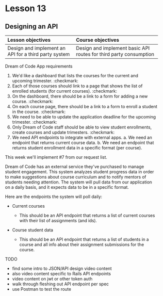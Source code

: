 # Lesson 13
## Designing an API

| Lesson objectives                            | Course objectives                        |
|:---------------------------------------------|:-----------------------------------------|
| Design and implement an API for a third party system | Design and implement basic API routes for third party consumption | 

Dream of Code App requirements
1. We'd like a dashboard that lists the courses for the current and upcoming trimester. :checkmark:
2. Each of those courses should link to a page that shows the list of enrolled students (for current courses). :checkmark:
3. On the dashboard, there should be a link to a form for adding a new course. :checkmark:
4. On each course page, there should be a link to a form to enroll a student in the course. :checkmark:
5. We need to be able to update the application deadline for the upcoming trimester. :checkmark:
6. Only Dream of Code staff should be able to view student enrollments, create courses and update trimesters. :checkmark:
7. We need API endpoints to integrate with external apps. 
  a. We need an endpoint that returns current course data.
  b. We need an endpoint that returns student enrollment data in a specific format (per course).

This week we'll implement #7 from our request list.

Dream of Code has an external service they've purchased to manage student engagement. This system analyzes student progress data in order to make suggestions about course curriculum and to notify mentors of students needing attention. The system will pull data from our application on a daily basis, and it expects data to be in a specific format.

Here are the endpoints the system will poll daily:

- Current courses
  - This should be an API endpoint that returns a list of current courses with their list of assignments (and ids).

- Course student data
  - This should be an API endpoint that returns a list of students in a course and all info about their assignment submissions for the course.

TODO
- find some intro to JSON/API design video content
- also video content specific to Rails API endpoints
- video content on jwt or other token auth
- walk through fleshing out API endpoint per spec
- use Postman to test the route
